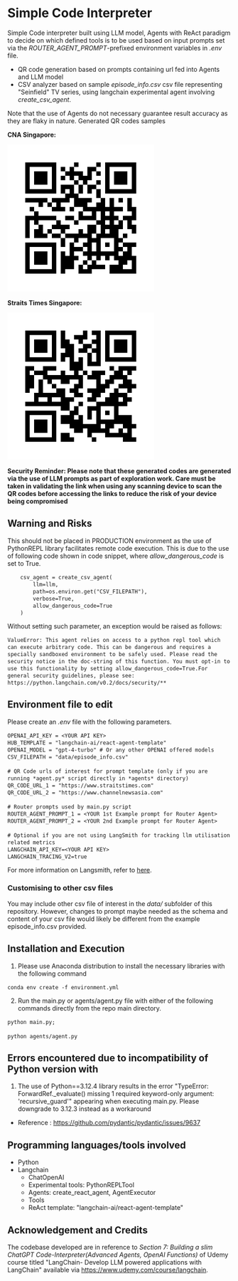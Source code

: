 # Simple Code Interpreter

Simple Code interpreter built using LLM model, Agents with ReAct paradigm to decide on which defined tools is to be used based on input prompts set via the *ROUTER_AGENT_PROMPT*-prefixed environment variables in *.env* file.
- QR code generation based on prompts containing url fed into Agents and LLM model
- CSV analyzer based on sample *episode_info.csv* csv file representing "Seinfield" TV series, using langchain experimental agent involving *create_csv_agent*.

Note that the use of Agents do not necessary guarantee result accuracy as they are flaky in nature.
Generated QR codes samples

**CNA Singapore:**

![Channelnewsasia](qrcodes/www_channelnewsasia_com.png)


**Straits Times Singapore:**

![Straits Times Singapore](qrcodes/www_straitstimes_com.png)

**Security Reminder: Please note that these generated codes are generated via the use of LLM prompts as part of exploration work. Care must be taken in validating the link when using any scanning device to scan the QR codes before accessing the links to reduce the risk of your device being compromised**

## Warning and Risks
This should not be placed in PRODUCTION environment as the use of PythonREPL library facilitates remote code execution. This is due to the use of following code shown in code snippet, where *allow_dangerous_code* is set to True.

```
    csv_agent = create_csv_agent(
        llm=llm,
        path=os.environ.get("CSV_FILEPATH"),
        verbose=True,
        allow_dangerous_code=True
    )
```

Without setting such parameter, an exception would be raised as follows: 
```
ValueError: This agent relies on access to a python repl tool which can execute arbitrary code. This can be dangerous and requires a specially sandboxed environment to be safely used. Please read the security notice in the doc-string of this function. You must opt-in to use this functionality by setting allow_dangerous_code=True.For general security guidelines, please see: https://python.langchain.com/v0.2/docs/security/**
```

## Environment file to edit

Please create an *.env* file with the following parameters.

```
OPENAI_API_KEY = <YOUR API KEY>
HUB_TEMPLATE = "langchain-ai/react-agent-template"
OPENAI_MODEL = "gpt-4-turbo" # Or any other OPENAI offered models
CSV_FILEPATH = "data/episode_info.csv"

# QR Code urls of interest for prompt template (only if you are running *agent.py* script directly in *agents* directory)
QR_CODE_URL_1 = "https://www.straitstimes.com"
QR_CODE_URL_2 = "https://www.channelnewsasia.com"

# Router prompts used by main.py script
ROUTER_AGENT_PROMPT_1 = <YOUR 1st Example prompt for Router Agent>
ROUTER_AGENT_PROMPT_2 = <YOUR 2nd Example prompt for Router Agent>

# Optional if you are not using LangSmith for tracking llm utilisation related metrics
LANGCHAIN_API_KEY=<YOUR API KEY>
LANGCHAIN_TRACING_V2=true
```

For more information on Langsmith, refer to [here](https://www.langchain.com/langsmith).

### **Customising to other csv files**

You may include other csv file of interest in the *data/* subfolder of this repository. However, changes to prompt maybe needed as the schema and content of your csv file would likely be different from the example episode_info.csv provided.

## Installation and Execution

1. Please use Anaconda distribution to install the necessary libraries with the following command

```
conda env create -f environment.yml
```

2. Run the main.py or agents/agent.py file with either of the following commands directly from the repo main directory.

```
python main.py;

python agents/agent.py
```

## Errors encountered due to incompatibility of Python version with

1. The use of Python==3.12.4 library results in the error "TypeError: ForwardRef._evaluate() missing 1 required keyword-only argument: 'recursive_guard'" appearing when executing main.py. Please downgrade to 3.12.3 instead as a workaround
- Reference : https://github.com/pydantic/pydantic/issues/9637

## Programming languages/tools involved

- Python
- Langchain
    - ChatOpenAI
    - Experimental tools: PythonREPLTool
    - Agents: create_react_agent, AgentExecutor
    - Tools
    - ReAct template: "langchain-ai/react-agent-template"

## Acknowledgement and Credits

The codebase developed are in reference to *Section 7: Building a slim ChatGPT Code-Interpreter(Advanced Agents, OpenAI Functions)* of Udemy course titled "LangChain- Develop LLM powered applications with LangChain" available via https://www.udemy.com/course/langchain.
